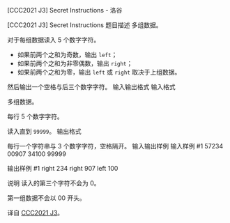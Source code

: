 



[CCC2021 J3] Secret Instructions - 洛谷














[CCC2021 J3] Secret Instructions
题目描述
多组数据。

对于每组数据读入 $5$ 个数字字符。

- 如果前两个之和为奇数，输出 `left`；
- 如果前两个之和为非零偶数，输出 `right`；
- 如果前两个之和为零，输出 `left` 或 `right` 取决于上组数据。

然后输出一个空格与后三个数字字符。
输入输出格式
输入格式

多组数据。

每行 $5$ 个数字字符。

读入直到 `99999`。
输出格式

每行一个字符串与 $3$ 个数字字符，空格隔开。
输入输出样例
输入样例 #1
57234
00907
34100
99999

输出样例 #1
right 234
right 907
left 100

说明
读入的第三个字符不会为 $0$。

第一组数据不会以 $00$ 开头。

译自 [CCC2021 J3](https://cemc.math.uwaterloo.ca/contests/computing/past_ccc_contests/2021/ccc/juniorEF.pdf)。






